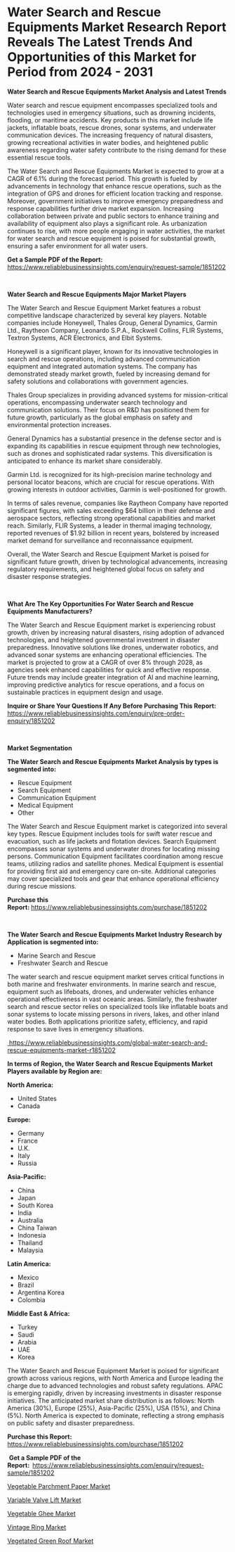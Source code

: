 <p><h1>Water Search and Rescue Equipments Market Research Report Reveals The Latest Trends And Opportunities of this Market for Period from 2024 - 2031</h1></p><p><strong>Water Search and Rescue Equipments Market Analysis and Latest Trends</strong></p>
<p><p>Water search and rescue equipment encompasses specialized tools and technologies used in emergency situations, such as drowning incidents, flooding, or maritime accidents. Key products in this market include life jackets, inflatable boats, rescue drones, sonar systems, and underwater communication devices. The increasing frequency of natural disasters, growing recreational activities in water bodies, and heightened public awareness regarding water safety contribute to the rising demand for these essential rescue tools.</p><p>The Water Search and Rescue Equipments Market is expected to grow at a CAGR of 6.1% during the forecast period. This growth is fueled by advancements in technology that enhance rescue operations, such as the integration of GPS and drones for efficient location tracking and response. Moreover, government initiatives to improve emergency preparedness and response capabilities further drive market expansion. Increasing collaboration between private and public sectors to enhance training and availability of equipment also plays a significant role. As urbanization continues to rise, with more people engaging in water activities, the market for water search and rescue equipment is poised for substantial growth, ensuring a safer environment for all water users.</p></p>
<p><strong>Get a Sample PDF of the Report:&nbsp;</strong> <a href="https://www.reliablebusinessinsights.com/enquiry/request-sample/1851202?utm_campaign=1471&utm_medium=2&utm_source=Github&utm_content=ia&utm_term=18102024&utm_id=water-search-and-rescue-equipments">https://www.reliablebusinessinsights.com/enquiry/request-sample/1851202</a></p>
<p>&nbsp;</p>
<p><strong>Water Search and Rescue Equipments Major Market Players</strong></p>
<p><p>The Water Search and Rescue Equipment Market features a robust competitive landscape characterized by several key players. Notable companies include Honeywell, Thales Group, General Dynamics, Garmin Ltd., Raytheon Company, Leonardo S.P.A., Rockwell Collins, FLIR Systems, Textron Systems, ACR Electronics, and Elbit Systems. </p><p>Honeywell is a significant player, known for its innovative technologies in search and rescue operations, including advanced communication equipment and integrated automation systems. The company has demonstrated steady market growth, fueled by increasing demand for safety solutions and collaborations with government agencies. </p><p>Thales Group specializes in providing advanced systems for mission-critical operations, encompassing underwater search technology and communication solutions. Their focus on R&D has positioned them for future growth, particularly as the global emphasis on safety and environmental protection increases.</p><p>General Dynamics has a substantial presence in the defense sector and is expanding its capabilities in rescue equipment through new technologies, such as drones and sophisticated radar systems. This diversification is anticipated to enhance its market share considerably.</p><p>Garmin Ltd. is recognized for its high-precision marine technology and personal locator beacons, which are crucial for rescue operations. With growing interests in outdoor activities, Garmin is well-positioned for growth.</p><p>In terms of sales revenue, companies like Raytheon Company have reported significant figures, with sales exceeding $64 billion in their defense and aerospace sectors, reflecting strong operational capabilities and market reach. Similarly, FLIR Systems, a leader in thermal imaging technology, reported revenues of $1.92 billion in recent years, bolstered by increased market demand for surveillance and reconnaissance equipment.</p><p>Overall, the Water Search and Rescue Equipment Market is poised for significant future growth, driven by technological advancements, increasing regulatory requirements, and heightened global focus on safety and disaster response strategies.</p></p>
<p>&nbsp;</p>
<p><strong>What Are The Key Opportunities For Water Search and Rescue Equipments Manufacturers?</strong></p>
<p><p>The Water Search and Rescue Equipment market is experiencing robust growth, driven by increasing natural disasters, rising adoption of advanced technologies, and heightened governmental investment in disaster preparedness. Innovative solutions like drones, underwater robotics, and advanced sonar systems are enhancing operational efficiencies. The market is projected to grow at a CAGR of over 8% through 2028, as agencies seek enhanced capabilities for quick and effective response. Future trends may include greater integration of AI and machine learning, improving predictive analytics for rescue operations, and a focus on sustainable practices in equipment design and usage.</p></p>
<p><strong>Inquire or Share Your Questions If Any Before Purchasing This Report:</strong> <a href="https://www.reliablebusinessinsights.com/enquiry/pre-order-enquiry/1851202?utm_campaign=1471&utm_medium=2&utm_source=Github&utm_content=ia&utm_term=18102024&utm_id=water-search-and-rescue-equipments">https://www.reliablebusinessinsights.com/enquiry/pre-order-enquiry/1851202</a></p>
<p>&nbsp;</p>
<p><strong>Market Segmentation</strong></p>
<p><strong>The Water Search and Rescue Equipments Market Analysis by types is segmented into:</strong></p>
<p><ul><li>Rescue Equipment</li><li>Search Equipment</li><li>Communication Equipment</li><li>Medical Equipment</li><li>Other</li></ul></p>
<p><p>The Water Search and Rescue Equipment market is categorized into several key types. Rescue Equipment includes tools for swift water rescue and evacuation, such as life jackets and flotation devices. Search Equipment encompasses sonar systems and underwater drones for locating missing persons. Communication Equipment facilitates coordination among rescue teams, utilizing radios and satellite phones. Medical Equipment is essential for providing first aid and emergency care on-site. Additional categories may cover specialized tools and gear that enhance operational efficiency during rescue missions.</p></p>
<p><strong>Purchase this Report:&nbsp;</strong><a href="https://www.reliablebusinessinsights.com/purchase/1851202?utm_campaign=1471&utm_medium=2&utm_source=Github&utm_content=ia&utm_term=18102024&utm_id=water-search-and-rescue-equipments">https://www.reliablebusinessinsights.com/purchase/1851202</a></p>
<p>&nbsp;</p>
<p><strong>The Water Search and Rescue Equipments Market Industry Research by Application is segmented into:</strong></p>
<p><ul><li>Marine Search and Rescue</li><li>Freshwater Search and Rescue</li></ul></p>
<p><p>The water search and rescue equipment market serves critical functions in both marine and freshwater environments. In marine search and rescue, equipment such as lifeboats, drones, and underwater vehicles enhance operational effectiveness in vast oceanic areas. Similarly, the freshwater search and rescue sector relies on specialized tools like inflatable boats and sonar systems to locate missing persons in rivers, lakes, and other inland water bodies. Both applications prioritize safety, efficiency, and rapid response to save lives in emergency situations.</p></p>
<p><a href="https://www.reliablebusinessinsights.com/global-water-search-and-rescue-equipments-market-r1851202?utm_campaign=1471&utm_medium=2&utm_source=Github&utm_content=ia&utm_term=18102024&utm_id=water-search-and-rescue-equipments">&nbsp;https://www.reliablebusinessinsights.com/global-water-search-and-rescue-equipments-market-r1851202</a></p>
<p><strong>In terms of Region, the Water Search and Rescue Equipments Market Players available by Region are:</strong></p>
<p>
    <p> <strong> North America: </strong>
        <ul>
            <li>United States</li>
            <li>Canada</li>
        </ul>
        </p> 
    <p> <strong> Europe: </strong>
        <ul>
            <li>Germany</li>
            <li>France</li>
            <li>U.K.</li>
            <li>Italy</li>
            <li>Russia</li>
        </ul>
        </p> 
    <p> <strong> Asia-Pacific: </strong>
        <ul>
            <li>China</li>
            <li>Japan</li>
            <li>South Korea</li>
            <li>India</li>
            <li>Australia</li>
            <li>China Taiwan</li>
            <li>Indonesia</li>
            <li>Thailand</li>
            <li>Malaysia</li>
        </ul>
        </p> 
    <p> <strong> Latin America: </strong>
        <ul>
            <li>Mexico</li>
            <li>Brazil</li>
            <li>Argentina Korea</li>
            <li>Colombia</li>
        </ul>
        </p> 
    <p> <strong> Middle East & Africa: </strong>
        <ul>
            <li>Turkey</li>
            <li>Saudi</li>
            <li>Arabia</li>
            <li>UAE</li>
            <li>Korea</li>
        </ul>
    </p>
    </p>
<p><p>The Water Search and Rescue Equipment Market is poised for significant growth across various regions, with North America and Europe leading the charge due to advanced technologies and robust safety regulations. APAC is emerging rapidly, driven by increasing investments in disaster response initiatives. The anticipated market share distribution is as follows: North America (30%), Europe (25%), Asia-Pacific (25%), USA (15%), and China (5%). North America is expected to dominate, reflecting a strong emphasis on public safety and disaster preparedness.</p></p>
<p><strong>Purchase this Report: </strong><a href="https://www.reliablebusinessinsights.com/purchase/1851202?utm_campaign=1471&utm_medium=2&utm_source=Github&utm_content=ia&utm_term=18102024&utm_id=water-search-and-rescue-equipments">https://www.reliablebusinessinsights.com/purchase/1851202</a></p>
<p>&nbsp;<strong>Get a Sample PDF of the Report:&nbsp;&nbsp;</strong><a href="https://www.reliablebusinessinsights.com/enquiry/request-sample/1851202?utm_campaign=1471&utm_medium=2&utm_source=Github&utm_content=ia&utm_term=18102024&utm_id=water-search-and-rescue-equipments">https://www.reliablebusinessinsights.com/enquiry/request-sample/1851202</a></p>
<p><strong></strong></p>
<p><p><a href="https://www.linkedin.com/pulse/vegetable-parchment-paper-value-chain-analysis-from-raw-materials-4iptc?utm_campaign=1471&utm_medium=2&utm_source=Github&utm_content=ia&utm_term=18102024&utm_id=water-search-and-rescue-equipments">Vegetable Parchment Paper Market</a></p><p><a href="https://www.linkedin.com/pulse/regional-adaptations-global-variable-valve-lift-market-trends-gmnaf?utm_campaign=1471&utm_medium=2&utm_source=Github&utm_content=ia&utm_term=18102024&utm_id=water-search-and-rescue-equipments">Variable Valve Lift Market</a></p><p><a href="https://www.linkedin.com/pulse/global-vegetable-ghee-market-share-growth-opportunities-growing-n9rrc?utm_campaign=1471&utm_medium=2&utm_source=Github&utm_content=ia&utm_term=18102024&utm_id=water-search-and-rescue-equipments">Vegetable Ghee Market</a></p><p><a href="https://www.linkedin.com/pulse/strategic-forecast-vintage-ring-market-growth-trends-size-2024-sqc1c?utm_campaign=1471&utm_medium=2&utm_source=Github&utm_content=ia&utm_term=18102024&utm_id=water-search-and-rescue-equipments">Vintage Ring Market</a></p><p><a href="https://www.linkedin.com/pulse/vegetated-green-roof-market-research-report-2024-2031-firmotion-zfqxc?utm_campaign=1471&utm_medium=2&utm_source=Github&utm_content=ia&utm_term=18102024&utm_id=water-search-and-rescue-equipments">Vegetated Green Roof Market</a></p></p>